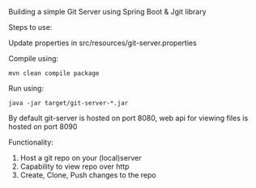 Building a simple Git Server using Spring Boot & Jgit library

Steps to use:

Update properties in
src/resources/git-server.properties

Compile using:

``
mvn clean compile package
``

Run using:

``
java -jar target/git-server-*.jar
``

By default git-server is hosted on port 8080,
web api for viewing files is hosted on port 8090


Functionality:
1. Host a git repo on your (local)server
2. Capability to view repo over http
3. Create, Clone, Push changes to the repo
